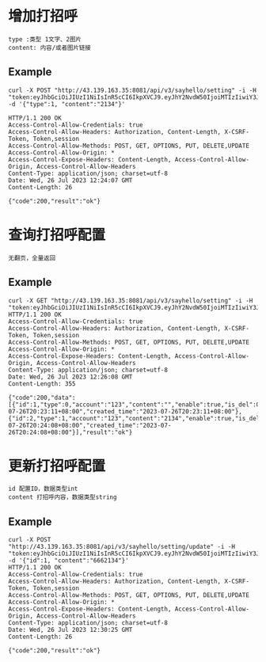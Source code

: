 # 增加打招呼

    type :类型 1文字、2图片
    content: 内容/或者图片链接

## Example 


    curl -X POST "http://43.139.163.35:8081/api/v3/sayhello/setting" -i -H "token:eyJhbGciOiJIUzI1NiIsInR5cCI6IkpXVCJ9.eyJhY2NvdW50IjoiMTIzIiwiY3JlYXRlX3RpbWUiOjE2OTAzNzQwNDh9.v8EnBzvNZ9lPotme6RxevBMQfxw9HQkum3tQeBWKAMg"  -d '{"type":1, "content":"2134"}'

    HTTP/1.1 200 OK
    Access-Control-Allow-Credentials: true
    Access-Control-Allow-Headers: Authorization, Content-Length, X-CSRF-Token, Token,session
    Access-Control-Allow-Methods: POST, GET, OPTIONS, PUT, DELETE,UPDATE
    Access-Control-Allow-Origin: *
    Access-Control-Expose-Headers: Content-Length, Access-Control-Allow-Origin, Access-Control-Allow-Headers
    Content-Type: application/json; charset=utf-8
    Date: Wed, 26 Jul 2023 12:24:07 GMT
    Content-Length: 26

    {"code":200,"result":"ok"}


# 查询打招呼配置

    无翻页，全量返回

## Example

    curl -X GET "http://43.139.163.35:8081/api/v3/sayhello/setting" -i -H "token:eyJhbGciOiJIUzI1NiIsInR5cCI6IkpXVCJ9.eyJhY2NvdW50IjoiMTIzIiwiY3JlYXRlX3RpbWUiOjE2OTAzNzQwNDh9.v8EnBzvNZ9lPotme6RxevBMQfxw9HQkum3tQeBWKAMg"  
    HTTP/1.1 200 OK
    Access-Control-Allow-Credentials: true
    Access-Control-Allow-Headers: Authorization, Content-Length, X-CSRF-Token, Token,session
    Access-Control-Allow-Methods: POST, GET, OPTIONS, PUT, DELETE,UPDATE
    Access-Control-Allow-Origin: *
    Access-Control-Expose-Headers: Content-Length, Access-Control-Allow-Origin, Access-Control-Allow-Headers
    Content-Type: application/json; charset=utf-8
    Date: Wed, 26 Jul 2023 12:26:08 GMT
    Content-Length: 355

    {"code":200,"data":[{"id":1,"type":0,"account":"123","content":"","enable":true,"is_del":0,"updated_time":"2023-07-26T20:23:11+08:00","created_time":"2023-07-26T20:23:11+08:00"},{"id":2,"type":1,"account":"123","content":"2134","enable":true,"is_del":0,"updated_time":"2023-07-26T20:24:08+08:00","created_time":"2023-07-26T20:24:08+08:00"}],"result":"ok"}

# 更新打招呼配置
    id 配置ID，数据类型int
    content 打招呼内容，数据类型string
## Example 

    curl -X POST "http://43.139.163.35:8081/api/v3/sayhello/setting/update" -i -H "token:eyJhbGciOiJIUzI1NiIsInR5cCI6IkpXVCJ9.eyJhY2NvdW50IjoiMTIzIiwiY3JlYXRlX3RpbWUiOjE2OTAzNzQwNDh9.v8EnBzvNZ9lPotme6RxevBMQfxw9HQkum3tQeBWKAMg"  -d '{"id":1, "content":"6662134"}'
    HTTP/1.1 200 OK
    Access-Control-Allow-Credentials: true
    Access-Control-Allow-Headers: Authorization, Content-Length, X-CSRF-Token, Token,session
    Access-Control-Allow-Methods: POST, GET, OPTIONS, PUT, DELETE,UPDATE
    Access-Control-Allow-Origin: *
    Access-Control-Expose-Headers: Content-Length, Access-Control-Allow-Origin, Access-Control-Allow-Headers
    Content-Type: application/json; charset=utf-8
    Date: Wed, 26 Jul 2023 12:30:25 GMT
    Content-Length: 26

    {"code":200,"result":"ok"}